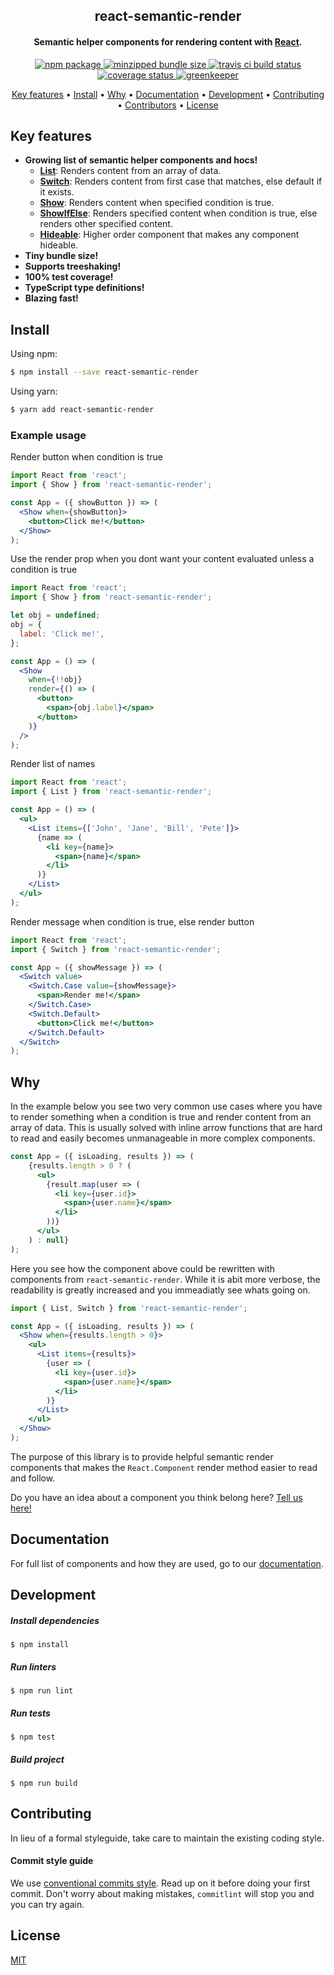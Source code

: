 <h2 align="center">react-semantic-render</h2>

<h4 align="center">Semantic helper components for rendering content with <a href="https://reactjs.org/" target="_blank">React</a>.</h4>

<p align="center">
  <a href="https://www.npmjs.com/package/react-semantic-render">
    <img src="https://badgen.net/npm/v/react-semantic-render" alt="npm package" />
  </a>
  <a href="https://bundlephobia.com/result?p=react-semantic-render">
    <img src="https://badgen.net/bundlephobia/minzip/react-semantic-render" alt="minzipped bundle size" />
  </a>
  <a href="https://travis-ci.com/csvenke/react-semantic-render">
    <img src="https://badgen.net/travis/csvenke/react-semantic-render" alt="travis ci build status" />
  </a>
  <a href='https://coveralls.io/github/csvenke/react-semantic-render?branch=master'>
    <img src='https://badgen.net/coveralls/c/github/csvenke/react-semantic-render' alt='coverage status' />
  </a>
  <a href="https://greenkeeper.io/">
    <img src="https://badges.greenkeeper.io/csvenke/react-semantic-render.svg" alt="greenkeeper" />
  </a>
</p>

<p align="center">
  <a href="#key-features">Key features</a> •
  <a href="#install">Install</a> •
  <a href="#why">Why</a> •
  <a href="#documentation">Documentation</a> •
  <a href="#development">Development</a> •
  <a href="#contributing">Contributing</a> •
  <a href="#contributors">Contributors</a> •
  <a href="#license">License</a>
</p>

## Key features

- **Growing list of semantic helper components and hocs!**
  - **[List](https://csvenke.github.io/react-semantic-render/#!/List)**: Renders content from an array of data.
  - **[Switch](https://csvenke.github.io/react-semantic-render/#!/Switch)**: Renders content from first case that matches, else default if it exists.
  - **[Show](https://csvenke.github.io/react-semantic-render/#!/Show)**: Renders content when specified condition is true.
  - **[ShowIfElse](https://csvenke.github.io/react-semantic-render/#!/ShowIfElse)**: Renders specified content when condition is true, else renders other specified content.
  - **[Hideable](https://csvenke.github.io/react-semantic-render/#!/Hideable)**: Higher order component that makes any component hideable.
- **Tiny bundle size!**
- **Supports treeshaking!**
- **100% test coverage!**
- **TypeScript type definitions!**
- **Blazing fast!**

## Install

Using npm:

```bash
$ npm install --save react-semantic-render
```

Using yarn:

```bash
$ yarn add react-semantic-render
```

### Example usage

Render button when condition is true

```jsx
import React from 'react';
import { Show } from 'react-semantic-render';

const App = ({ showButton }) => (
  <Show when={showButton}>
    <button>Click me!</button>
  </Show>
);
```

Use the render prop when you dont want your content evaluated unless a condition is true

```jsx
import React from 'react';
import { Show } from 'react-semantic-render';

let obj = undefined;
obj = {
  label: 'Click me!',
};

const App = () => (
  <Show
    when={!!obj}
    render={() => (
      <button>
        <span>{obj.label}</span>
      </button>
    )}
  />
);
```

Render list of names

```jsx
import React from 'react';
import { List } from 'react-semantic-render';

const App = () => (
  <ul>
    <List items={['John', 'Jane', 'Bill', 'Pete']}>
      {name => (
        <li key={name}>
          <span>{name}</span>
        </li>
      )}
    </List>
  </ul>
);
```

Render message when condition is true, else render button

```jsx
import React from 'react';
import { Switch } from 'react-semantic-render';

const App = ({ showMessage }) => (
  <Switch value>
    <Switch.Case value={showMessage}>
      <span>Render me!</span>
    </Switch.Case>
    <Switch.Default>
      <button>Click me!</button>
    </Switch.Default>
  </Switch>
);
```

## Why

In the example below you see two very common use cases where you have to render something when a condition is true and render content from an array of data.
This is usually solved with inline arrow functions that are hard to read and easily becomes unmanageable in more complex components.

```jsx
const App = ({ isLoading, results }) => (
    {results.length > 0 ? (
      <ul>
        {result.map(user => (
          <li key={user.id}>
            <span>{user.name}</span>
          </li>
        ))}
      </ul>
    ) : null}
);
```

Here you see how the component above could be rewritten with components from `react-semantic-render`.
While it is abit more verbose, the readability is greatly increased and you immeadiatly see whats going on.

```jsx
import { List, Switch } from 'react-semantic-render';

const App = ({ isLoading, results }) => (
  <Show when={results.length > 0}>
    <ul>
      <List items={results}>
        {user => (
          <li key={user.id}>
            <span>{user.name}</span>
          </li>
        )}
      </List>
    </ul>
  </Show>
);
```

The purpose of this library is to provide helpful semantic render components that makes the `React.Component` render method easier to read and follow.

Do you have an idea about a component you think belong here? [Tell us here!](https://github.com/csvenke/react-semantic-render/issues/new)

## Documentation

For full list of components and how they are used, go to our [documentation](https://csvenke.github.io/react-semantic-render/).

## Development

##### Install dependencies

```
$ npm install
```

##### Run linters

```
$ npm run lint
```

##### Run tests

```
$ npm test
```

##### Build project

```
$ npm run build
```

## Contributing

In lieu of a formal styleguide, take care to maintain the existing coding style.

#### Commit style guide

We use [conventional commits style](https://conventionalcommits.org/).
Read up on it before doing your first commit.
Don't worry about making mistakes, `commitlint` will stop you and you can try again.

## License

[MIT](https://github.com/csvenke/react-semantic-render/blob/master/LICENSE)
